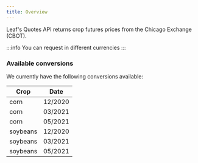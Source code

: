 ```yaml
---
title: Overview
---
```


Leaf's Quotes API returns crop futures prices from the Chicago Exchange (CBOT).

:::info
You can request in different currencies
:::

### Available conversions

We currently have the following conversions available:

| Crop       | Date                     |
|------------|--------------------------|
| corn       | 12/2020 |
| corn       | 03/2021 |
| corn       | 05/2021 |
| soybeans   | 12/2020 |
| soybeans   | 03/2021 |
| soybeans   | 05/2021 |
